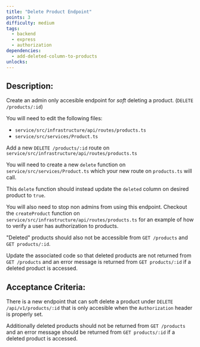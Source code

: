 ```yaml
---
title: "Delete Product Endpoint"
points: 3
difficulty: medium
tags:
  - backend
  - express
  - authorization
dependencies:
  - add-deleted-column-to-products
unlocks:
---
```


## Description:

Create an admin only accesible endpoint for _soft_ deleting a product. (`DELETE /products/:id`)

You will need to edit the following files:

- `service/src/infrastructure/api/routes/products.ts`
- `service/src/services/Product.ts`

Add a new `DELETE /products/:id` route on `service/src/infrastructure/api/routes/products.ts`

You will need to create a new `delete` function on `service/src/services/Product.ts` which your new route on `products.ts` will call.

This `delete` function should instead update the `deleted` column on desired product to `true`.

You will also need to stop non admins from using this endpoint. Checkout the `createProduct` function on `service/src/infrastructure/api/routes/products.ts` for an example of how to verify a user has authorization to products.

"Deleted" products should also not be accessible from `GET /products` and `GET products/:id`.

Update the associated code so that deleted products are not returned from `GET /products` and an error message is returned from `GET products/:id` if a deleted product is accessed.

## Acceptance Criteria:

There is a new endpoint that can soft delete a product under `DELETE /api/v1/products/:id` that is only accesible when the `Authorization` header is properly set.

Additionally deleted products should not be returned from `GET /products` and an error message should be returned from `GET products/:id` if a deleted product is accessed.

